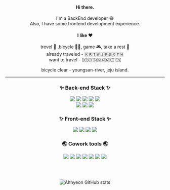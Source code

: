 <div align="center">

#### Hi there.  
 I'm a BackEnd developer 😄    
 Also, I have some frontend development experience.
 
#### I like ❤️   
 
 trevel 🎒 ,bicycle 🚴🏻, game 🎮, take a rest 🛌   
 already traveled - 🇰🇷🇹🇼🇯🇵🇸🇽🇹🇭   
 want to travel - 🇺🇸🇫🇷🇲🇳🇳🇱🇮🇸   
 
 bicycle clear - youngsan-river, jeju island.  
 

 
---

### ✨ Back-end Stack ✨

<img src="https://img.shields.io/badge/Laravel-FF2D20?logo=Laravel&style=flat-square&logoColor=ffffff"/> <img src="https://img.shields.io/badge/NestJS-E0234E?style=flat-square&logo=NestJS&logoColor=ffffff"/> <img src="https://img.shields.io/badge/PHP-777BB4?logo=PHP&style=flat-square&logoColor=ffffff"/> <img src="https://img.shields.io/badge/TypeScript-3178C6?logo=TypeScript&style=flat-square&logoColor=ffffff"/> <img src="https://img.shields.io/badge/CodeIgniter-EF4223?logo=CodeIgniter&style=flat-square&logoColor=ffffff"/> </br> <img src="https://img.shields.io/badge/Node.js-339933?logo=Node.js&style=flat-square&logoColor=ffffff"/> <img src="https://img.shields.io/badge/MySQL-4479A1?logo=MySQL&style=flat-square&logoColor=ffffff"/> <img src="https://img.shields.io/badge/MariaDB-003545?logo=MariaDB&style=flat-square&logoColor=ffffff"/>

### ✨ Front-end Stack ✨

<img src="https://img.shields.io/badge/JavaSript-F7DF1E?style=flat-square&logo=JavaScript&logoColor=ffffff"/> <img src="https://img.shields.io/badge/Vue-4FC08D?style=flat-square&logo=Vue.js&logoColor=ffffff"/> <img src="https://img.shields.io/badge/Vuetify-1867C0?style=flat-square&logo=Vuetify&logoColor=ffffff"/> <img src="https://img.shields.io/badge/HTML5-E34F26?style=flat-square&logo=HTML5&logoColor=ffffff"/> 


### 🌏 Cowork tools 🌏

<img src="https://img.shields.io/badge/GitHub-181717?style=flat-square&logo=JavaScript&logoColor=ffffff"/> <img src="https://img.shields.io/badge/Jira-0052CC?style=flat-square&logo=Jira&logoColor=ffffff"/> <img src="https://img.shields.io/badge/Confluence-172B4D?style=flat-square&logo=Confluence&logoColor=ffffff"/> <img src="https://img.shields.io/badge/Slack-4A154B?style=flat-square&logo=Slack&logoColor=ffffff"/>
<img src="https://img.shields.io/badge/Notion-000000?style=flat-square&logo=Notion&logoColor=ffffff"/> <img src="https://img.shields.io/badge/Swagger-85EA2D?style=flat-square&logo=Swagger&logoColor=ffffff"/> <img src="https://img.shields.io/badge/Postman-FF6C37?style=flat-square&logo=Postman&logoColor=ffffff"/>

</br></br>

![Ahhyeon GitHub stats](https://github-readme-stats.vercel.app/api?username=kah9509&orgs=didisam&count_private=true&show_icons=true&theme=tokyonight)


</div>
<!--
**kah9509/kah9509** is a ✨ _special_ ✨ repository because its `README.md` (this file) appears on your GitHub profile.

Here are some ideas to get you started:

- 🔭 I’m currently working on ...
- 🌱 I’m currently learning ...
- 👯 I’m looking to collaborate on ...
- 🤔 I’m looking for help with ...
- 💬 Ask me about ...
- 📫 How to reach me: ...
- 😄 Pronouns: ...
- ⚡ Fun fact: ...
-->
